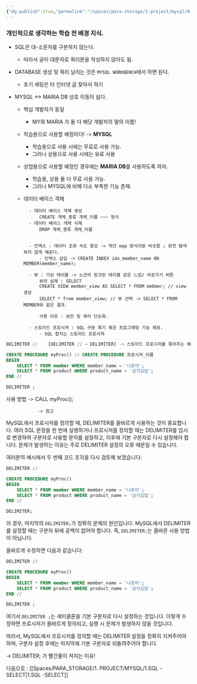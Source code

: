 ```yaml
---
{"dg-publish":true,"permalink":"/spaces/para-storage/1-project/mysql/0-2-sql-start-with-background/"}
---
```


### 개인적으로 생각하는 학습 전 배경 지식.
- SQL은 대-소문자를 구분하지 않는다. 
	- 따라서 굳이 대문자로 쿼리문을 작성하지 않아도 됨.

- DATABASE 생성 및 쿼리 날리는 것은 `MYSQL WORKBENCH`에서 하면 된다.
	- 초기 세팅은 타 인터넷 글 찾아서 하기

- MYSQL <-> MARIA DB 상호 이동이 쉽다.
	- 핵심 개발자가 동일
		- MY와 MARIA 가 둘 다 해당 개발자의 딸의 이름!
	- 학습용으로 사용할 예정이다! -> **MYSQL**
		- 학습용으로 사용 시에는 무료로 사용 가능.
		- 그러나 상용으로 사용 시에는 유료 사용
	- 상업용으로 사용할 예정인 경우에는 **MARIA DB**를 사용하도록 하자.
		-  학습용, 상용 둘 다 무료 사용 가능.
		- 그러나 MYSQL에 비해 다소 부족한 기능 존재.



	- 데이터 베이스 객체
			
			- 데이터 베이스 객체 생성
				CREATE 개체_종류 개체_이름 ~~~ 형식
			- 데이터 베이스 개체 삭제
				DROP 개체_종류 개체_이름


			- 인덱스 : 데이터 조회 속도 향상 -> 약간 map 방식이랑 비슷함 ; 완전 탐색 하지 않게 해준다.
				- 인덱스 삽입 -> CREATE INDEX idx_member_name ON MEMBER(member_name);
				
			- 뷰 : 가상 테이블 -> 노션의 링크된 테이블 같은 느낌/ 바로가기 버튼
				뷰의 실체 : SELECT
				CREATE VIEW member_view AS SELECT * FROM mebmer; // view 생성
				SELECT * from member_view; // 뷰 선택 -> SELECT * FROM MEMBER와 같은 결과.
				
				사용 이유 : 보안 및 쿼리 단순화.

			- 스토어드 프로시져 : SQL 구문 묶기 혹은 프로그래밍 기능 제공.
				- SQL 합치는 스토어드 프로시져
```sql
DELIMITER //    [DELIMITER // ~ DELIMITER] -> 스토어드 프로시저를 묶어주는 예약어

CREATE PROCEDURE myProc() // CREATE PROCEDURE 프로시져_이름
BEGIN
    SELECT * FROM member WHERE member_name = '나훈아';
    SELECT * FROM product WHERE product_name = '삼각김밥';
END //

DELIMITER ;
```

사용 방법 -> CALL myProc();
					



				-> 참고
MySQL에서 프로시저를 정의할 때, DELIMITER를 올바르게 사용하는 것이 중요합니다. 여러 SQL 문장을 한 번에 실행하거나 프로시저를 정의할 때는 DELIMITER를 임시로 변경하여 구분자로 사용할 문자를 설정하고, 이후에 기본 구분자로 다시 설정해야 합니다. 문제가 발생하는 이유는 주로 DELIMITER 설정의 오류 때문일 수 있습니다.

여러분의 예시에서 두 번째 코드 조각을 다시 검토해 보겠습니다:

```sql
DELIMITER //

CREATE PROCEDURE myProc()
BEGIN
    SELECT * FROM member WHERE member_name = '나훈아';
    SELECT * FROM product WHERE product_name = '삼각김밥';
END //

DELIMITER;
```

이 경우, 마지막의 `DELIMITER;`가 정확히 문제의 원인입니다. MySQL에서 DELIMITER를 설정할 때는 구분자 뒤에 공백이 없어야 합니다. 즉, `DELIMITER;`는 올바른 사용 방법이 아닙니다.

올바르게 수정하면 다음과 같습니다:

```sql
DELIMITER //

CREATE PROCEDURE myProc()
BEGIN
    SELECT * FROM member WHERE member_name = '나훈아';
    SELECT * FROM product WHERE product_name = '삼각김밥';
END //

DELIMITER ;
```

여기서 `DELIMITER ;`는 세미콜론을 기본 구분자로 다시 설정하는 것입니다. 이렇게 수정하면 프로시저가 올바르게 정의되고, 실행 시 문제가 발생하지 않을 것입니다.

따라서, MySQL에서 프로시저를 정의할 때는 DELIMITER 설정을 정확히 지켜주어야 하며, 구분자 설정 후에는 마지막에 기본 구분자로 되돌려주어야 합니다.

-> DELIMITER; 가 빨간줄이 쳐지는 이유!



다음으로 : [[Spaces/PARA_STORAGE/1. PROJECT/MYSQL/1.SQL -SELECT\|1.SQL -SELECT]]
